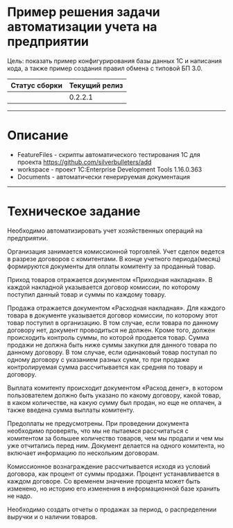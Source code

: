 # Пример решения задачи автоматизации учета на предприятии
Цель: показать пример конфигурирования базы данных 1С и написания кода, а также пример создания правил обмена с типовой БП 3.0.

| Статус сборки | Текущий релиз |
|---------------|---------------|
|               |    0.2.2.1    |

----
# Описание
* FeatureFiles - скрипты автоматического тестирования 1С для проекта https://github.com/silverbulleters/add
* workspace - проект 1C:Enterprise Development Tools 1.16.0.363
* Documents - автоматически генерируемая документация

----
# Техническое задание

Необходимо автоматизировать учет хозяйственных операций на предприятии.

Организация занимается комиссионной торговлей. Учет сделок ведется в разрезе договоров с комитентами. В конце учетного периода(месяц) формируются документы для оплаты комитенту за проданный товар.

Приход товаров отражается документом «Приходная накладная». В каждой накладной указывается договор комиссии, по которому поступил данный товар и суммы по каждому товару.

Продажа отражается документом «Расходная накладная». Для каждого товара в документе указывается договор комиссии, по которому этот товар поступил в организацию. В том случае, если товара по данному договору нет, документ проводиться не должен. Кроме того, должен происходить контроль суммы, по которой продается товар. Сумма продажи не должна быть ниже суммы закупки для данного товара по данному договору. В том случае, если одинаковый товар поступал по одному договору с указанием разных сумм, то при продаже контролируемая сумма рассчитывается как средняя по товару и договору.

Выплата комитенту происходит документом «Расход денег», в котором пользователем должно быть указано по какому договору, какой товар, в каком количестве, на какую сумму был продан, но еще не оплачен, а также введена сумма выплаты комитенту.

Предоплаты не предусмотрены. При проведении документа необходимо проверять, что мы не пытаемся рассчитаться с комитентом за большее количество товаров, чем мы продали и чем мы уже отчитались перед ним. Документ делается на одного комитента, но включает информацию по нескольким договорам.

Комиссионное вознаграждение рассчитывается исходя из условий договора, как процент от суммы продажи. Процент устанавливается в каждом договоре. Со временем значение процента может быть изменено, но историю его изменения в информационной базе хранить не надо.

Необходимо создать отчеты о продажах за период, о распределении выручки и о наличии товаров.
